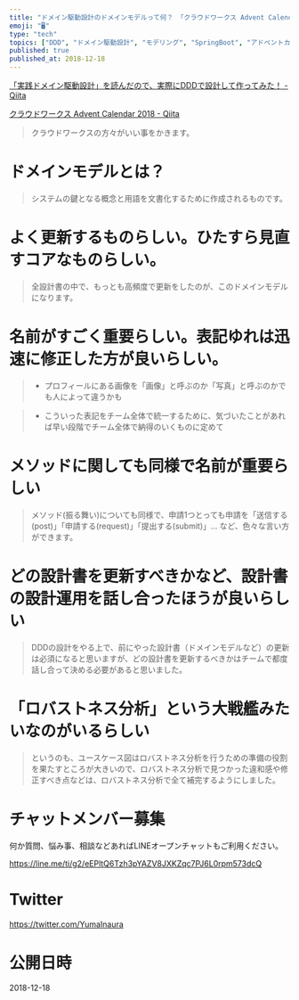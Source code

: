 ```yaml
---
title: "ドメイン駆動設計のドメインモデルって何？ 「クラウドワークス Advent Calendar 2018」に学びたい要約まとめ。"
emoji: "🖥"
type: "tech"
topics: ["DDD", "ドメイン駆動設計", "モデリング", "SpringBoot", "アドベントカレンダー2018"]
published: true
published_at: 2018-12-18
---
```


[「実践ドメイン駆動設計」を読んだので、実際にDDDで設計して作ってみた！ - Qiita](https://qiita.com/APPLE4869/items/d210ddc2cb1bfeea9338#%E3%83%89%E3%83%A1%E3%82%A4%E3%83%B3%E3%83%A2%E3%83%87%E3%83%AB)

[クラウドワークス Advent Calendar 2018 - Qiita](https://qiita.com/advent-calendar/2018/crowdworks)

>クラウドワークスの方々がいい事をかきます。

# ドメインモデルとは？

>システムの鍵となる概念と用語を文書化するために作成されるものです。


# よく更新するものらしい。ひたすら見直すコアなものらしい。

>全設計書の中で、もっとも高頻度で更新をしたのが、このドメインモデルになります。

# 名前がすごく重要らしい。表記ゆれは迅速に修正した方が良いらしい。

>- プロフィールにある画像を「画像」と呼ぶのか「写真」と呼ぶのかでも人によって違うかも

>- こういった表記をチーム全体で統一するために、気づいたことがあれば早い段階でチーム全体で納得のいくものに定めて

# メソッドに関しても同様で名前が重要らしい

>メソッド(振る舞い)についても同様で、申請1つとっても申請を「送信する(post)」「申請する(request)」「提出する(submit)」... など、色々な言い方ができます。

# どの設計書を更新すべきかなど、設計書の設計運用を話し合ったほうが良いらしい

>DDDの設計をやる上で、前にやった設計書（ドメインモデルなど）の更新は必須になると思いますが、どの設計書を更新するべきかはチームで都度話し合って決める必要があると思いました。

# 「ロバストネス分析」という大戦艦みたいなのがいるらしい

>というのも、ユースケース図はロバストネス分析を行うための準備の役割を果たすところが大きいので、ロバストネス分析で見つかった違和感や修正すべき点などは、ロバストネス分析で全て補完するようにしました。








<!-- Update From Qiita API -->

# チャットメンバー募集


何か質問、悩み事、相談などあればLINEオープンチャットもご利用ください。

https://line.me/ti/g2/eEPltQ6Tzh3pYAZV8JXKZqc7PJ6L0rpm573dcQ





# Twitter


https://twitter.com/YumaInaura


<!-- Update From Qiita API -->



# 公開日時

2018-12-18
